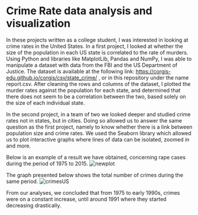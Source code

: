 # Crime Rate data analysis and visualization
In these projects written as a college student, I was interested in looking at crime rates in the United States. In a first project, I looked at whether the size of the population in each US state is correlated to the rate of murders. Using Python and libraries like MatplotLib, Pandas and NumPy, I was able to manipulate a dataset with data from the FBI and the US Department of Justice. The dataset is available at the following link: https://corgis-edu.github.io/corgis/csv/state_crime/ , or in this repository under the name report.csv. After cleaning the rows and columns of the dataset, I plotted the murder rates against the population for each state, and determined that there does not seem to be a correlation between the two, based solely on the size of each individual state.

In the second project, in a team of two we looked deeper and studied crime rates not in states, but in cities. Doing so allowed us to answer the same question as the first project, namely to know whether there is a link between population size and crime rates. We used the Seaborn library which allowed us to plot interactive graphs where lines of data can be isolated, zoomed in and more.

Below is an example of a result we have obtained, concerning rape cases during the period of 1975 to 2015.
![newplot](https://user-images.githubusercontent.com/98190195/165822382-816bf1ac-a22a-444c-b9bc-45493f98e106.png)

The graph presented below shows the total number of crimes during the same period.
![crimesUS](https://user-images.githubusercontent.com/98190195/165825691-bc6a180a-5858-49ca-95b3-14c97a457843.png)


From our analyses, we concluded that from 1975 to early 1990s, crimes were on a constant increase, until around 1991 where they started decreasing drastically.
